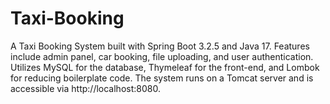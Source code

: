 # Taxi-Booking
A Taxi Booking System built with Spring Boot 3.2.5 and Java 17. Features include admin panel, car booking, file uploading, and user authentication. Utilizes MySQL for the database, Thymeleaf for the front-end, and Lombok for reducing boilerplate code. The system runs on a Tomcat server and is accessible via http://localhost:8080.
